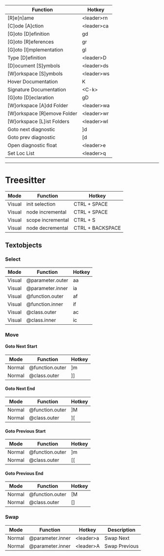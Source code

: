 | Function                    | Hotkey       |
| --------------------------- | ------------ |
| [R]e[n]ame                  | \<leader\>rn |
| [C]ode [A]ction             | \<leader\>ca |
| [G]oto [D]efinition         | gd           |
| [G]oto [R]eferences         | gr           |
| [G]oto [I]mplementation     | gI           |
| Type [D]efinition           | \<leader\>D  |
| [D]ocument [S]ymbols        | \<leader\>ds |
| [W]orkspace [S]ymbols       | \<leader\>ws |
| Hover Documentation         | K            |
| Signature Documentation     | \<C-k\>      |
| [G]oto [D]eclaration        | gD           |
| [W]orkspace [A]dd Folder    | \<leader\>wa |
| [W]orkspace [R]emove Folder | \<leader\>wr |
| [W]orkspace [L]ist Folders  | \<leader\>wl |
| Goto next diagnostic        | ]d           |
| Goto prev diagnostic        | \[d          |
| Open diagnostic float       | \<leader\>e  |
| Set Loc List                | \<leader\>q  |

<hr>

# Treesitter

| Mode   | Function          | Hotkey           |
| ------ | ----------------- | ---------------- |
| Visual | init selection    | CTRL + SPACE     |
| Visual | node incremental  | CTRL + SPACE     |
| Visual | scope incremental | CTRL + S         |
| Visual | node decremental  | CTRL + BACKSPACE |

## Textobjects

### Select

| Mode   | Function         | Hotkey |
| ------ | ---------------- | ------ |
| Visual | @parameter.outer | aa     |
| Visual | @parameter.inner | ia     |
| Visual | @function.outer  | af     |
| Visual | @function.inner  | if     |
| Visual | @class.outer     | ac     |
| Visual | @class.inner     | ic     |

### Move

#### Goto Next Start

| Mode   | Function        | Hotkey |
| ------ | --------------- | ------ |
| Normal | @function.outer | ]m     |
| Normal | @class.outer    | ]]       |

#### Goto Next End

| Mode   | Function        | Hotkey |
| ------ | --------------- | ------ |
| Normal | @function.outer | ]M     |
| Normal | @class.outer    | ]\[    |

#### Goto Previous Start

| Mode   | Function        | Hotkey |
| ------ | --------------- | ------ |
| Normal | @function.outer | ]m     |
| Normal | @class.outer    | \[\[   |

#### Goto Previous End

| Mode   | Function        | Hotkey |
| ------ | --------------- | ------ |
| Normal | @function.outer | \[M    |
| Normal | @class.outer    | \[]    |

### Swap

| Mode   | Function         | Hotkey     | Description
| ------ | ---------------- | ---------- | --- |
| Normal | @parameter.inner | \<leader>a | Swap Next |
| Normal | @parameter.inner | \<leader>A | Swap Previous |

